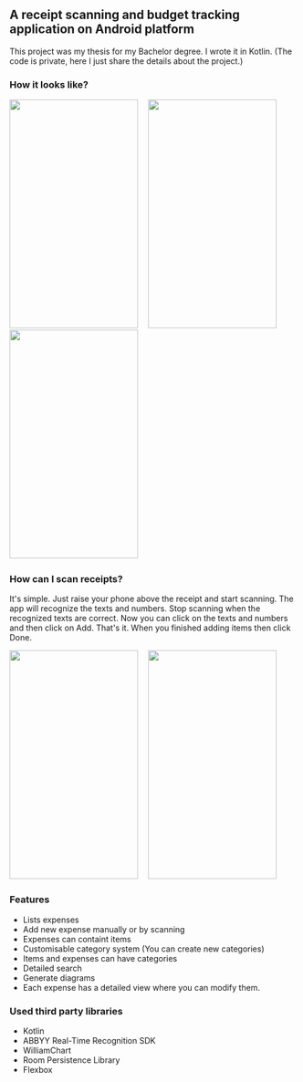 ## A receipt scanning and budget tracking application on Android platform
This project was my thesis for my Bachelor degree. I wrote it in Kotlin.
(The code is private, here I just share the details about the project.)

### How it looks like?
<p>
   <img  width="225" height="401" src="https://user-images.githubusercontent.com/37157607/60654364-2bbcb000-9e4c-11e9-8a95-208a1f427078.png">
   <img  width="10" height="1" src="">

   <img  width="225" height="401" src="https://user-images.githubusercontent.com/37157607/60654477-5eff3f00-9e4c-11e9-80b4-b8a0a6e4abc2.png">
   <img  width="10" height="1" src="">
   
   <img  width="225" height="401" src="https://user-images.githubusercontent.com/37157607/60654529-74746900-9e4c-11e9-8e96-dcdf1e0ed6ea.png">
   <img  width="10" height="1" src="">
</p>



### How can I scan receipts?
It's simple. Just raise your phone above the receipt and start scanning. The app will recognize the texts and numbers.
Stop scanning when the recognized texts are correct. Now you can click on the texts and numbers and then click on Add. That's it. When you finished adding items then click Done.
<p>
    <img  width="225" height="401" src="https://user-images.githubusercontent.com/37157607/60655682-7c350d00-9e4e-11e9-9306-7d562ece8346.png">
   <img  width="10" height="1" src="">

   <img  width="225" height="401" src="https://user-images.githubusercontent.com/37157607/60655712-8820cf00-9e4e-11e9-8b42-52f9f51dbbd5.png">
</p> 

### Features
* Lists expenses
* Add new expense manually or by scanning
* Expenses can containt items
* Customisable category system (You can create new categories)
* Items and expenses can have categories
* Detailed search
* Generate diagrams 
* Each expense has a detailed view where you can modify them.

### Used third party libraries
* Kotlin
* ABBYY Real-Time Recognition SDK
* WilliamChart
* Room Persistence Library
* Flexbox
